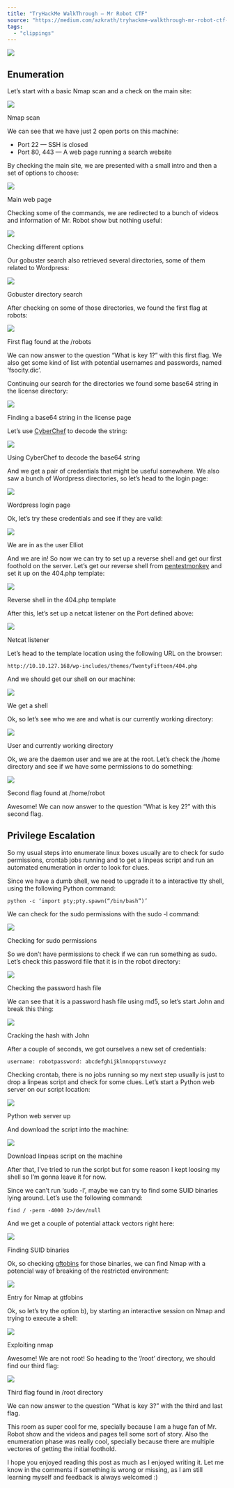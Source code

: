 ```yaml
---
title: "TryHackMe WalkThrough — Mr Robot CTF"
source: "https://medium.com/azkrath/tryhackme-walkthrough-mr-robot-ctf-9e9eecd2036"
tags:
  - "clippings"
---
```

![](https://miro.medium.com/v2/resize:fit:875/1*KNO93RtHJlic6nbR8yyWlQ.jpeg)
## Enumeration

Let’s start with a basic Nmap scan and a check on the main site:

![](https://miro.medium.com/v2/resize:fit:875/1*CPzOwTaBHUK-9wolL8fIeQ.png)

Nmap scan

We can see that we have just 2 open ports on this machine:

- Port 22 — SSH is closed
- Port 80, 443 — A web page running a search website

By checking the main site, we are presented with a small intro and then a set of options to choose:

![](https://miro.medium.com/v2/resize:fit:875/1*I4B6keL6UKGBpn7M-P-I0Q.png)

Main web page

Checking some of the commands, we are redirected to a bunch of videos and information of Mr. Robot show but nothing useful:

![](https://miro.medium.com/v2/resize:fit:875/1*fSyiWJvv0CJRydK9vE7TbA.png)

Checking different options

Our gobuster search also retrieved several directories, some of them related to Wordpress:

![](https://miro.medium.com/v2/resize:fit:875/1*cg0kfPEf82TwBpcvcsEbOA.png)

Gobuster directory search

After checking on some of those directories, we found the first flag at robots:

![](https://miro.medium.com/v2/resize:fit:875/1*vumSs1gEIiZgdtLOoZREtA.png)

First flag found at the /robots

We can now answer to the question “What is key 1?” with this first flag. We also get some kind of list with potential usernames and passwords, named ‘fsocity.dic’.

Continuing our search for the directories we found some base64 string in the license directory:

![](https://miro.medium.com/v2/resize:fit:875/1*iiPxaAf0EFDYhqBYsb2CDA.png)

Finding a base64 string in the license page

Let’s use [CyberChef](https://gchq.github.io/CyberChef/) to decode the string:

![](https://miro.medium.com/v2/resize:fit:875/1*I6-WJX3dRrTVLqwyI7ZYoA.png)

Using CyberChef to decode the base64 string

And we get a pair of credentials that might be useful somewhere. We also saw a bunch of Wordpress directories, so let’s head to the login page:

![](https://miro.medium.com/v2/resize:fit:875/1*w8ytxl85rcAsj5J9R-i-FQ.png)

Wordpress login page

Ok, let’s try these credentials and see if they are valid:

![](https://miro.medium.com/v2/resize:fit:875/1*aKtVrE76RXSVPvsiXyhEOA.png)

We are in as the user Elliot

And we are in! So now we can try to set up a reverse shell and get our first foothold on the server. Let’s get our reverse shell from [pentestmonkey](https://github.com/pentestmonkey/php-reverse-shell/blob/master/php-reverse-shell.php) and set it up on the 404.php template:

![](https://miro.medium.com/v2/resize:fit:875/1*upHY15atdlyeWDip6610Sg.png)

Reverse shell in the 404.php template

After this, let’s set up a netcat listener on the Port defined above:

![](https://miro.medium.com/v2/resize:fit:875/1*pLpMve-bxsp2k2VYD0q2Yg.png)

Netcat listener

Let’s head to the template location using the following URL on the browser:

```
http://10.10.127.168/wp-includes/themes/TwentyFifteen/404.php
```

And we should get our shell on our machine:

![](https://miro.medium.com/v2/resize:fit:875/1*K-oern_iEC1mLIKYtOOL5Q.png)

We get a shell

Ok, so let’s see who we are and what is our currently working directory:

![](https://miro.medium.com/v2/resize:fit:875/1*_-3YJlKooeSrofXdTBtjYA.png)

User and currently working directory

Ok, we are the daemon user and we are at the root. Let’s check the /home directory and see if we have some permissions to do something:

![](https://miro.medium.com/v2/resize:fit:875/1*st11IxKg5l5rQ2xHsqXPiA.png)

Second flag found at /home/robot

Awesome! We can now answer to the question “What is key 2?” with this second flag.

## Privilege Escalation

So my usual steps into enumerate linux boxes usually are to check for sudo permissions, crontab jobs running and to get a linpeas script and run an automated enumeration in order to look for clues.

Since we have a dumb shell, we need to upgrade it to a interactive tty shell, using the following Python command:

```
python -c ‘import pty;pty.spawn(“/bin/bash”)’
```

We can check for the sudo permissions with the sudo -l command:

![](https://miro.medium.com/v2/resize:fit:875/1*RA6rePV2BdWmzgy-ocZINg.png)

Checking for sudo permissions

So we don’t have permissions to check if we can run something as sudo. Let’s check this password file that it is in the robot directory:

![](https://miro.medium.com/v2/resize:fit:875/1*S0WfWqGnSO313k3zHxC1VQ.png)

Checking the password hash file

We can see that it is a password hash file using md5, so let’s start John and break this thing:

![](https://miro.medium.com/v2/resize:fit:875/1*-V6582IDiysDk2zGOvgR4w.png)

Cracking the hash with John

After a couple of seconds, we got ourselves a new set of credentials:

```
username: robotpassword: abcdefghijklmnopqrstuvwxyz
```

Checking crontab, there is no jobs running so my next step usually is just to drop a linpeas script and check for some clues. Let’s start a Python web server on our script location:

![](https://miro.medium.com/v2/resize:fit:875/1*OPl2X8pNJ24C7o45jAMG1g.png)

Python web server up

And download the script into the machine:

![](https://miro.medium.com/v2/resize:fit:875/1*1JSfTjlBDSioEnrjV1cQkA.png)

Download linpeas script on the machine

After that, I’ve tried to run the script but for some reason I kept loosing my shell so I’m gonna leave it for now.

Since we can’t run ‘sudo -l’, maybe we can try to find some SUID binaries lying around. Let’s use the following command:

```
find / -perm -4000 2>/dev/null
```

And we get a couple of potential attack vectors right here:

![](https://miro.medium.com/v2/resize:fit:875/1*aWifC7diiqNl2grGFLv5Yw.png)

Finding SUID binaries

Ok, so checking [gftobins](https://gtfobins.github.io/gtfobins/) for those binaries, we can find Nmap with a potencial way of breaking of the restricted environment:

![](https://miro.medium.com/v2/resize:fit:875/1*FVtbmi3QPOkYvticlx-SMg.png)

Entry for Nmap at gtfobins

Ok, so let’s try the option b), by starting an interactive session on Nmap and trying to execute a shell:

![](https://miro.medium.com/v2/resize:fit:875/1*CHP3oFUBFUVm8hB-ENfl2A.png)

Exploiting nmap

Awesome! We are not root! So heading to the ‘/root’ directory, we should find our third flag:

![](https://miro.medium.com/v2/resize:fit:875/1*1Tsllpj8naZ2C31i_RvEkA.png)

Third flag found in /root directory

We can now answer to the question “What is key 3?” with the third and last flag.

This room as super cool for me, specially because I am a huge fan of Mr. Robot show and the videos and pages tell some sort of story. Also the enumeration phase was really cool, specially because there are multiple vectores of getting the initial foothold.

I hope you enjoyed reading this post as much as I enjoyed writing it. Let me know in the comments if something is wrong or missing, as I am still learning myself and feedback is always welcomed :)